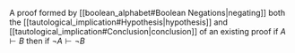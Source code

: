A proof formed by [[boolean_alphabet#Boolean Negations|negating]] both the [[tautological_implication#Hypothesis|hypothesis]] and [[tautological_implication#Conclusion|conclusion]] of an existing proof
if $A \vdash B$ then if $\neg A \vdash \neg B$